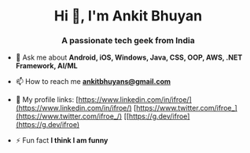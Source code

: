 <h1 align="center">Hi 👋, I'm Ankit Bhuyan</h1>
<h3 align="center">A passionate tech geek from India</h3>

- 💬 Ask me about **Android, iOS, Windows, Java, CSS, OOP, AWS, .NET Framework, AI/ML**

- 📫 How to reach me **ankitbhuyans@gmail.com**

- 📄 My profile links: [https://www.linkedin.com/in/ifroe/](https://www.linkedin.com/in/ifroe/)
                        [https://www.twitter.com/ifroe_](https://www.twitter.com/ifroe_/)
                        [[https://g.dev/ifroe](https://g.dev/ifroe)
- ⚡ Fun fact **I think I am funny**

